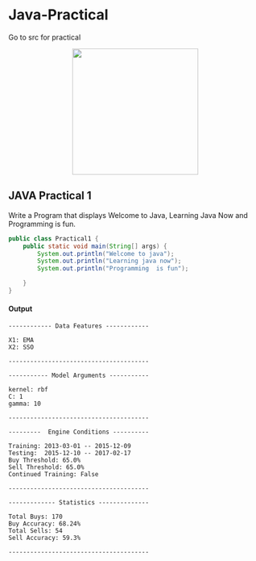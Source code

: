 # Java-Practical

Go to src for practical

<div align="center"><img src="https://gitee.com/duhouan/ImagePro/raw/master/logo.png" width="250px"/></div>

## JAVA Practical 1
Write a Program that displays Welcome to Java, Learning Java Now and Programming is fun.

```java
public class Practical1 {
    public static void main(String[] args) {
        System.out.println("Welcome to java");
        System.out.println("Learning java now");
        System.out.println("Programming  is fun");

    }
}
```

#### Output
```text
------------ Data Features ------------

X1: EMA
X2: SSO

---------------------------------------

----------- Model Arguments -----------

kernel: rbf
C: 1
gamma: 10

---------------------------------------

---------  Engine Conditions ----------

Training: 2013-03-01 -- 2015-12-09
Testing:  2015-12-10 -- 2017-02-17
Buy Threshold: 65.0%
Sell Threshold: 65.0%
Continued Training: False

---------------------------------------

------------- Statistics --------------

Total Buys: 170
Buy Accuracy: 68.24%
Total Sells: 54
Sell Accuracy: 59.3%

---------------------------------------
```
